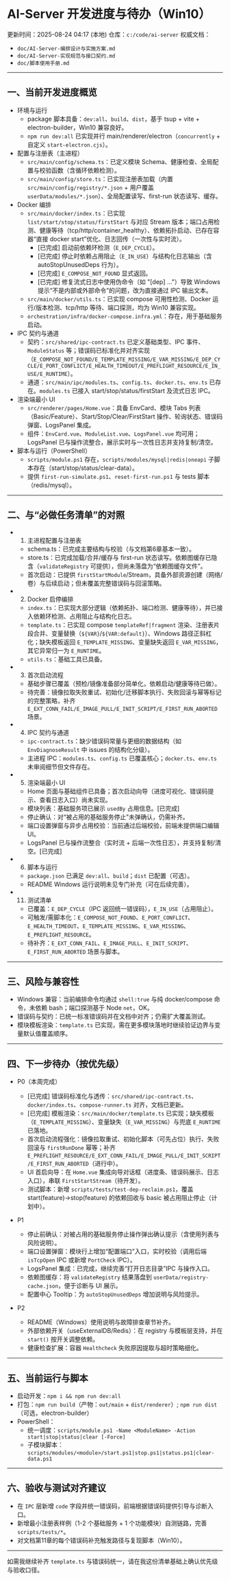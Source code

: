 # AI-Server 开发进度与待办（Win10）

更新时间：2025-08-24 04:17 (本地)
仓库：`c:/code/ai-server`
权威文档：
- `doc/AI-Server-编排设计与实施方案.md`
- `doc/AI-Server-实现规范与接口契约.md`
- `doc/脚本使用手册.md`

---

## 一、当前开发进度概览

- 环境与运行
  - package 脚本具备：`dev:all`、`build`、`dist`，基于 tsup + vite + electron-builder，Win10 兼容良好。
  - `npm run dev:all` 已实现并行 main/renderer/electron（`concurrently` + 自定义 `start-electron.cjs`）。
- 配置与注册表（主进程）
  - `src/main/config/schema.ts`：已定义模块 Schema、健康检查、全局配置与校验函数（含循环依赖检测）。
  - `src/main/config/store.ts`：已实现注册表加载（内置 `src/main/config/registry/*.json` + 用户覆盖 `userData/modules/*.json`）、全局配置读写、first-run 状态读写、缓存。
- Docker 编排
  - `src/main/docker/index.ts`：已实现 `list/start/stop/status/firstStart` 与对应 Stream 版本；端口占用检测、健康等待（tcp/http/container_healthy）、依赖拓扑启动、已存在容器“直接 docker start”优化、日志回传（一次性与实时流）。
    - [已完成] 启动前依赖环检测（`E_DEP_CYCLE`）。
    - [已完成] 停止时依赖占用阻止（`E_IN_USE`）与结构化日志输出（含 autoStopUnusedDeps 行为）。
    - [已完成] `E_COMPOSE_NOT_FOUND` 显式返回。
    - [已完成] 修复流式日志中使用伪命令（如 "[dep] ..."）导致 Windows 提示“不是内部或外部命令”的问题，改为直接通过 IPC 输出文本。
  - `src/main/docker/utils.ts`：已实现 compose 可用性检测、Docker 运行/版本检测、tcp/http 等待、端口探测，均为 Win10 兼容实现。
  - `orchestration/infra/docker-compose.infra.yml`：存在，用于基础服务启动。
- IPC 契约与通道
  - 契约：`src/shared/ipc-contract.ts` 已定义基础类型、IPC 事件、`ModuleStatus` 等；错误码已标准化并对齐实现（`E_COMPOSE_NOT_FOUND/E_TEMPLATE_MISSING/E_VAR_MISSING/E_DEP_CYCLE/E_PORT_CONFLICT/E_HEALTH_TIMEOUT/E_PREFLIGHT_RESOURCE/E_IN_USE/E_RUNTIME`）。
  - 通道：`src/main/ipc/modules.ts`、`config.ts`、`docker.ts`、`env.ts` 已存在。`modules.ts` 已接入 start/stop/status/firstStart 及流式日志 IPC。
- 渲染端最小 UI
  - `src/renderer/pages/Home.vue`：具备 EnvCard、模块 Tabs 列表（Basic/Feature）、Start/Stop/Clear/FirstStart 操作、轮询状态、错误码弹窗、LogsPanel 集成。
  - 组件：`EnvCard.vue`、`ModuleList.vue`、`LogsPanel.vue` 均可用；LogsPanel 已与操作流整合，展示实时与一次性日志并支持复制/清空。
- 脚本与运行（PowerShell）
  - `scripts/module.ps1` 存在，`scripts/modules/mysql|redis|oneapi` 子脚本存在（start/stop/status/clear-data）。
  - 提供 `first-run-simulate.ps1`、`reset-first-run.ps1` 与 tests 脚本（redis/mysql）。

---

## 二、与“必做任务清单”的对照

- 1) 主进程配置与注册表
  - schema.ts：已完成主要结构与校验（与文档第6章基本一致）。
  - store.ts：已完成加载/合并/缓存与 first-run 状态读写。依赖图缓存已隐含（`validateRegistry` 可提供），但尚未落盘为“依赖图缓存文件”。
  - 首次启动：已提供 `firstStartModule`/Stream，具备外部资源创建（网络/卷）与后续启动；但未覆盖完整错误码与回滚策略。
- 2) Docker 启停编排
  - `index.ts`：已实现大部分逻辑（依赖拓扑、端口检测、健康等待），并已接入依赖环检测、占用阻止与结构化日志。
  - `template.ts`：已实现 compose `templateRef|fragment` 渲染、注册表片段合并、变量替换（`${VAR}`/`${VAR:default}`）、Windows 路径正斜杠化；缺失模板返回 `E_TEMPLATE_MISSING`、变量缺失返回 `E_VAR_MISSING`，其它异常归一为 `E_RUNTIME`。
  - `utils.ts`：基础工具已具备。
- 3) 首次启动流程
  - 基础步骤已覆盖（预检/镜像准备部分简单化，依赖启动/健康等待已做）。
  - 待完善：镜像拉取失败重试、初始化/迁移脚本执行、失败回滚与幂等标记的完整策略，补齐 `E_EXT_CONN_FAIL/E_IMAGE_PULL/E_INIT_SCRIPT/E_FIRST_RUN_ABORTED` 场景。
- 4) IPC 契约与通道
  - `ipc-contract.ts`：缺少错误码常量与更细的数据结构（如 `EnvDiagnoseResult` 中 issues 的结构化分级）。
  - 主进程 IPC：`modules.ts`、`config.ts` 已覆盖核心；`docker.ts`、`env.ts` 未审阅细节但文件存在。
- 5) 渲染端最小 UI
  - Home 页面与基础组件已具备；首次启动向导（进度可视化、错误码提示、查看日志入口）尚未实现。
  - 模块列表：基础服务项已展示 `usedBy` 占用信息。[已完成]
  - 停止确认：对“被占用的基础服务停止”未弹确认，仍需补齐。
  - 端口设置弹窗与异步占用校验：当前通过后端校验，前端未提供端口编辑 UI。
  - LogsPanel 已与操作流整合（实时流 + 后端一次性日志），并支持复制/清空。[已完成]
- 6) 脚本与运行
  - `package.json` 已满足 `dev:all`、`build`；`dist` 已配置（可选）。
  - README Windows 运行说明未见专门补充（可在后续完善）。

- 11) 测试清单
  - 已覆盖：`E_DEP_CYCLE`（IPC 返回统一错误码），`E_IN_USE`（占用阻止）。
  - 可触发/需脚本化：`E_COMPOSE_NOT_FOUND`、`E_PORT_CONFLICT`、`E_HEALTH_TIMEOUT`、`E_TEMPLATE_MISSING`、`E_VAR_MISSING`、`E_PREFLIGHT_RESOURCE`。
  - 待补齐：`E_EXT_CONN_FAIL`、`E_IMAGE_PULL`、`E_INIT_SCRIPT`、`E_FIRST_RUN_ABORTED` 场景与脚本。

---

## 三、风险与兼容性

- Windows 兼容：当前编排命令均通过 `shell:true` 与纯 docker/compose 命令，未依赖 bash；端口探测基于 Node `net`，OK。
- 错误码与契约：已统一标准错误码并在文档中对齐；仍需扩大覆盖测试。
- 模块模板渲染：`template.ts` 已实现，需在更多模块落地时继续验证边界与变量默认值覆盖顺序。

---

## 四、下一步待办（按优先级）

- P0（本周完成）
  - [已完成] 错误码标准化与透传：`src/shared/ipc-contract.ts`、`docker/index.ts`、`compose-runner.ts` 对齐，文档已更新。
  - [已完成] 模板渲染：`src/main/docker/template.ts` 已实现；缺失模板（`E_TEMPLATE_MISSING`）、变量缺失（`E_VAR_MISSING`）与兜底 `E_RUNTIME` 已落地。
  - 首次启动流程强化：镜像拉取重试、初始化脚本（可先占位）执行、失败回滚与 `firstRunDone` 幂等；补齐 `E_PREFLIGHT_RESOURCE/E_EXT_CONN_FAIL/E_IMAGE_PULL/E_INIT_SCRIPT/E_FIRST_RUN_ABORTED`（进行中）。
  - UI 首启向导：在 `Home.vue` 集成向导对话框（进度条、错误码展示、日志入口），串联 `FirstStartStream`（待开发）。
  - 测试脚本：新增 `scripts/tests/test-dep-reclaim.ps1`，覆盖 start(feature)→stop(feature) 的依赖回收与 basic 被占用阻止停止（计划中）。

- P1
  - 停止前确认：对被占用的基础服务停止操作弹出确认提示（含使用列表与风险说明）。
  - 端口设置弹窗：模块行上增加“配置端口”入口，实时校验（调用后端 `isTcpOpen` IPC 或新增 `PortCheck` IPC）。
  - LogsPanel 集成：已完成，继续完善“打开日志目录”IPC 与操作入口。
  - 依赖图缓存：将 `validateRegistry` 结果落盘到 `userData/registry-cache.json`，便于诊断与 UI 展示。
  - 配置中心 Tooltip：为 `autoStopUnusedDeps` 增加说明与风险提示。

- P2
  - README（Windows）使用说明与故障排查章节补齐。
  - 外部依赖开关（useExternalDB/Redis）：在 registry 与模板层支持，并在 `start()` 按开关调整依赖。
  - 健康检查扩展：容器 `Healthcheck` 失败原因提取与超时策略细化。

---

## 五、当前运行与脚本

- 启动开发：`npm i && npm run dev:all`
- 打包：`npm run build`（产物：`out/main` + `dist/renderer`）; `npm run dist`（可选，electron-builder）
- PowerShell：
  - 统一调度：`scripts/module.ps1 -Name <ModuleName> -Action start|stop|status|clear [-Force]`
  - 子模块脚本：`scripts/modules/<module>/start.ps1|stop.ps1|status.ps1|clear-data.ps1`

---

## 六、验收与测试对齐建议

- 在 `IPC` 层新增 `code` 字段并统一错误码，前端根据错误码提供引导与诊断入口。
- 新增最小注册表样例（1-2 个基础服务 + 1 个功能模块）自测链路，完善 `scripts/tests/*`。
- 对文档第11章的每个错误码补充触发路径与复现脚本（Win10）。

---

如需我继续补齐 `template.ts` 与错误码统一，请在我这份清单基础上确认优先级与验收口径。
